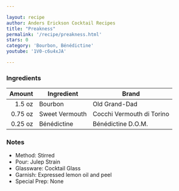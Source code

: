 ```yaml
---

layout: recipe
author: Anders Erickson Cocktail Recipes
title: "Preakness"
permalink: '/recipe/preakness.html'
stars: 0
category: 'Bourbon, Bénédictine'
youtube: '1V0-c6u4xJA'

---
```


### Ingredients

| Amount  | Ingredient     | Brand                     |
| ------: | -------------- | ------------------------- |
|  1.5 oz | Bourbon        | Old Grand-Dad             |
| 0.75 oz | Sweet Vermouth | Cocchi Vermouth di Torino |
| 0.25 oz | Bénédictine    | Bénédictine D.O.M.        |

### Notes

- Method: Stirred
- Pour: Julep Strain
- Glassware: Cocktail Glass
- Garnish: Expressed lemon oil and peel
- Special Prep: None